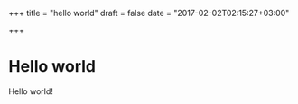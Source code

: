 +++
title = "hello world"
draft = false
date = "2017-02-02T02:15:27+03:00"

+++

# Hello world

Hello world!